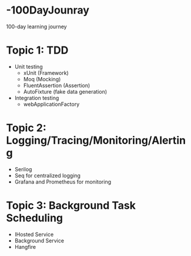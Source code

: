 # -100DayJounray
100-day learning journey

# Topic 1: TDD
  - Unit testing
      - xUnit (Framework)
      - Moq (Mocking)
      - FluentAssertion (Assertion)
      - AutoFixture (fake data generation)
  - Integration testing
    - webApplicationFactory

# Topic 2: Logging/Tracing/Monitoring/Alerting 
  - Serilog
  - Seq for centralized logging
  - Grafana and Prometheus for monitoring

# Topic 3: Background Task Scheduling
  - IHosted Service
  - Background Service
  - Hangfire
